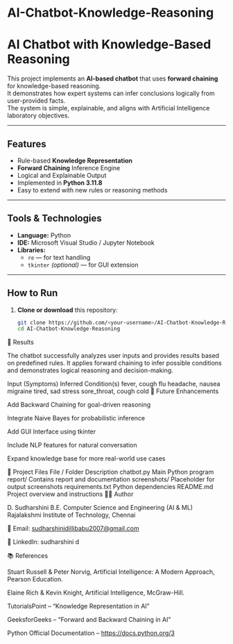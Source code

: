 # AI-Chatbot-Knowledge-Reasoning
#  AI Chatbot with Knowledge-Based Reasoning

This project implements an **AI-based chatbot** that uses **forward chaining** for knowledge-based reasoning.  
It demonstrates how expert systems can infer conclusions logically from user-provided facts.  
The system is simple, explainable, and aligns with Artificial Intelligence laboratory objectives.

---

## Features
- Rule-based **Knowledge Representation**
- **Forward Chaining** Inference Engine
- Logical and Explainable Output
- Implemented in **Python 3.11.8**
- Easy to extend with new rules or reasoning methods

---

##  Tools & Technologies
- **Language:** Python  
- **IDE:** Microsoft Visual Studio / Jupyter Notebook  
- **Libraries:**  
  - `re` — for text handling  
  - `tkinter` *(optional)* — for GUI extension  

---

##  How to Run
1. **Clone or download** this repository:
   ```bash
   git clone https://github.com/<your-username>/AI-Chatbot-Knowledge-Reasoning.git
   cd AI-Chatbot-Knowledge-Reasoning
🧮 Results

The chatbot successfully analyzes user inputs and provides results based on predefined rules.
It applies forward chaining to infer possible conditions and demonstrates logical reasoning and decision-making.

Input (Symptoms)	Inferred Condition(s)
fever, cough	flu
headache, nausea	migraine
tired, sad	stress
sore_throat, cough	cold
🔮 Future Enhancements

Add Backward Chaining for goal-driven reasoning

Integrate Naive Bayes for probabilistic inference

Add GUI Interface using tkinter

Include NLP features for natural conversation

Expand knowledge base for more real-world use cases

📄 Project Files
File / Folder	Description
chatbot.py	Main Python program
report/	Contains report and documentation
screenshots/	Placeholder for output screenshots
requirements.txt	Python dependencies
README.md	Project overview and instructions
👩‍💻 Author

D. Sudharshini
B.E. Computer Science and Engineering (AI & ML)
Rajalakshmi Institute of Technology, Chennai

📧 Email: sudharshinidillibabu2007@gmail.com

🔗 LinkedIn: sudharshini d

📚 References

Stuart Russell & Peter Norvig, Artificial Intelligence: A Modern Approach, Pearson Education.

Elaine Rich & Kevin Knight, Artificial Intelligence, McGraw-Hill.

TutorialsPoint – “Knowledge Representation in AI”

GeeksforGeeks – “Forward and Backward Chaining in AI”

Python Official Documentation – https://docs.python.org/3
